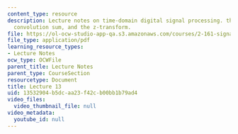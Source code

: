 ```yaml
---
content_type: resource
description: Lecture notes on time-domain digital signal processing. the discrete-time
  convolution sum, and the z-transform.
file: https://ol-ocw-studio-app-qa.s3.amazonaws.com/courses/2-161-signal-processing-continuous-and-discrete-fall-2008/13532904b5dcaa23f42cb00bb1b79ad4_lecture_13.pdf
file_type: application/pdf
learning_resource_types:
- Lecture Notes
ocw_type: OCWFile
parent_title: Lecture Notes
parent_type: CourseSection
resourcetype: Document
title: Lecture 13
uid: 13532904-b5dc-aa23-f42c-b00bb1b79ad4
video_files:
  video_thumbnail_file: null
video_metadata:
  youtube_id: null
---
```

